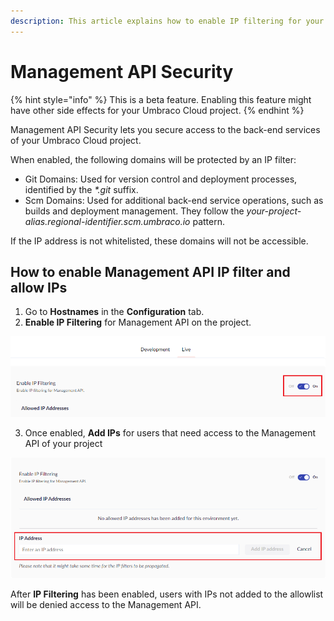 ```yaml
---
description: This article explains how to enable IP filtering for your Umbraco Cloud project's back-end services, allowing access only to whitelisted IP addresses.
---
```


# Management API Security

{% hint style="info" %}
This is a beta feature. Enabling this feature might have other side effects for your Umbraco Cloud project.
{% endhint %}

Management API Security lets you secure access to the back-end services of your Umbraco Cloud project.

When enabled, the following domains will be protected by an IP filter:
- Git Domains: Used for version control and deployment processes, identified by the _*.git_ suffix.
- Scm Domains: Used for additional back-end service operations, such as builds and deployment management. They follow the _your-project-alias.regional-identifier.scm.umbraco.io_ pattern.

If the IP address is not whitelisted, these domains will not be accessible.

## How to enable Management API IP filter and allow IPs

1. Go to **Hostnames** in the **Configuration** tab.
2. **Enable IP Filtering** for Management API on the project.

![Enable Management API IP Filtering](../images/management_api_security.png)

3. Once enabled, **Add IPs** for users that need access to the Management API of your project

![Allow IPs for your Umbraco Cloud Project's back-end services](../images/management_api_security_allow_ip.png)

After **IP Filtering** has been enabled, users with IPs not added to the allowlist will be denied access to the Management API.

